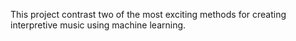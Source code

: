 This project contrast two of the most exciting methods for creating interpretive music using machine learning.
